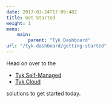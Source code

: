 ```yaml
---
date: 2017-03-24T17:09:48Z
title: Get Started
weight: 1
menu: 
    main:
        parent: "Tyk Dashboard"
url: "/tyk-dashboard/getting-started"
---
```


Head on over to the 
* [Tyk Self-Managed](/tyk-on-premises/)
* [Tyk Cloud](/tyk-cloud/)

solutions to get started today.